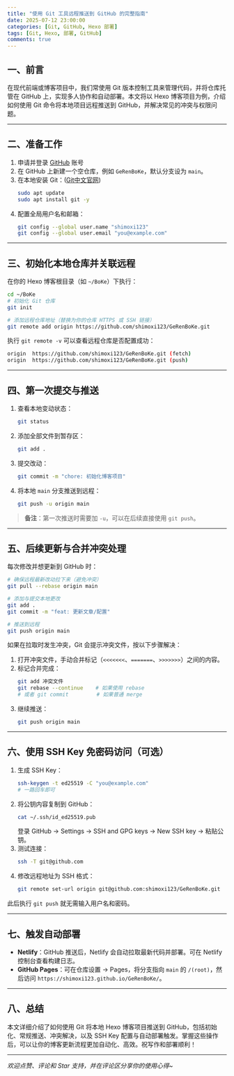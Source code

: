 ```yaml
---
title: "使用 Git 工具远程推送到 GitHub 的完整指南"
date: 2025-07-12 23:00:00
categories: [Git, GitHub, Hexo 部署]
tags: [Git, Hexo, 部署, GitHub]
comments: true
---
```

<!-- more -->
## 一、前言

在现代前端或博客项目中，我们常使用 Git 版本控制工具来管理代码，并将仓库托管在 GitHub 上，实现多人协作和自动部署。本文将以 Hexo 博客项目为例，介绍如何使用 Git 命令将本地项目远程推送到 GitHub，并解决常见的冲突与权限问题。

---

## 二、准备工作

1. 申请并登录 [GitHub](www.github.com) 账号
2. 在 GitHub 上新建一个空仓库，例如 `GeRenBoKe`，默认分支设为 `main`。
3. 在本地安装 Git：([Git中文官网](https://git-scm.com/book/zh/v2/%E8%B5%B7%E6%AD%A5-%E5%AE%89%E8%A3%85-Git))
   ```bash
   sudo apt update
   sudo apt install git -y
   ```
4. 配置全局用户名和邮箱：
   ```bash
   git config --global user.name "shimoxi123"
   git config --global user.email "you@example.com"
   ```

---

## 三、初始化本地仓库并关联远程

在你的 Hexo 博客根目录（如 `~/BoKe`）下执行：

```bash
cd ~/BoKe
# 初始化 Git 仓库
git init

# 添加远程仓库地址（替换为你的仓库 HTTPS 或 SSH 链接）
git remote add origin https://github.com/shimoxi123/GeRenBoKe.git
```

执行 `git remote -v` 可以查看远程仓库是否配置成功：

```bash
origin  https://github.com/shimoxi123/GeRenBoKe.git (fetch)
origin  https://github.com/shimoxi123/GeRenBoKe.git (push)
```

---

## 四、第一次提交与推送

1. 查看本地变动状态：
   ```bash
   git status
   ```
2. 添加全部文件到暂存区：
   ```bash
   git add .
   ```
3. 提交改动：
   ```bash
   git commit -m "chore: 初始化博客项目"
   ```
4. 将本地 `main` 分支推送到远程：
   ```bash
   git push -u origin main
   ```

> **备注**：第一次推送时需要加 `-u`，可以在后续直接使用 `git push`。

---

## 五、后续更新与合并冲突处理

每次修改并想更新到 GitHub 时：

```bash
# 确保远程最新改动拉下来（避免冲突）
git pull --rebase origin main

# 添加与提交本地更改
git add .
git commit -m "feat: 更新文章/配置"

# 推送到远程
git push origin main
```

如果在拉取时发生冲突，Git 会提示冲突文件，按以下步骤解决：

1. 打开冲突文件，手动合并标记（`<<<<<<<`、`=======`、`>>>>>>>`）之间的内容。
2. 标记合并完成：
   ```bash
   git add 冲突文件
   git rebase --continue    # 如果使用 rebase
   # 或者 git commit         # 如果普通 merge
   ```
3. 继续推送：
   ```bash
   git push origin main
   ```

---

## 六、使用 SSH Key 免密码访问（可选）

1. 生成 SSH Key：
   ```bash
   ssh-keygen -t ed25519 -C "you@example.com"
   # 一路回车即可
   ```
2. 将公钥内容复制到 GitHub：
   ```bash
   cat ~/.ssh/id_ed25519.pub
   ```
   登录 GitHub → Settings → SSH and GPG keys → New SSH key → 粘贴公钥。
3. 测试连接：
   ```bash
   ssh -T git@github.com
   ```
4. 修改远程地址为 SSH 格式：
   ```bash
   git remote set-url origin git@github.com:shimoxi123/GeRenBoKe.git
   ```

此后执行 `git push` 就无需输入用户名和密码。

---

## 七、触发自动部署

- **Netlify**：GitHub 推送后，Netlify 会自动拉取最新代码并部署。可在 Netlify 控制台查看构建日志。
- **GitHub Pages**：可在仓库设置 → Pages，将分支指向 `main` 的 `/(root)`，然后访问 `https://shimoxi123.github.io/GeRenBoKe/`。

---

## 八、总结

本文详细介绍了如何使用 Git 将本地 Hexo 博客项目推送到 GitHub，包括初始化、常规推送、冲突解决，以及 SSH Key 配置与自动部署触发。掌握这些操作后，可以让你的博客更新流程更加自动化、高效。祝写作和部署顺利！

---

*欢迎点赞、评论和 Star 支持，并在评论区分享你的使用心得~*
